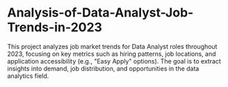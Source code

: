 # Analysis-of-Data-Analyst-Job-Trends-in-2023
This project analyzes job market trends for Data Analyst roles throughout 2023, focusing on key metrics such as hiring patterns, job locations, and application accessibility (e.g., "Easy Apply" options). The goal is to extract insights into demand, job distribution, and opportunities in the data analytics field.

